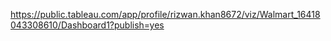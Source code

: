 <a link>https://public.tableau.com/app/profile/rizwan.khan8672/viz/Walmart_16418043308610/Dashboard1?publish=yes</a>
